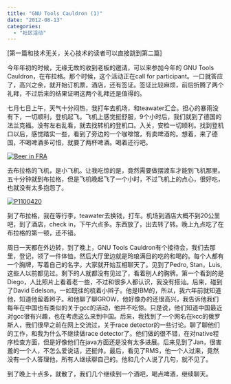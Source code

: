```yaml
---
title: "GNU Tools Cauldron (1)"
date: "2012-08-13"
categories: 
  - "社区活动"
---
```


\[第一篇和技术无关，关心技术的读者可以直接跳到第二篇\]

今年年初的时候，无缘无故的收到老板的邀请，可以来参加今年的 GNU Tools Cauldron，在布拉格。那个时候，这个活动正在call for participant。一口就答应了，高兴之余，就开始订机票，酒店，还有签证。签证比较麻烦，前后折腾了两个礼拜，不过后来的结果证明这两个礼拜还是值得的。

七月七日上午，天气十分闷热，我打车去机场，和teawater汇合。担心的暴雨没有下，一切顺利，登机起飞。飞机上感觉挺舒服，9个小时后，我们就到了德国的法兰克福。没有左右乱看，就去找转机的登机口。入关，安检一切顺利。找到登机口以后，感觉踏实一些，看到了旁边的一个咖啡馆，有卖啤酒的。想着，来了德国，不喝啤酒多可惜，就要了两杯啤酒。喝着还行吧。

[![](images/P1100403-300x225.jpg "Beer in FRA")](http://www.hellogcc.org/wp-content/uploads/2012/07/P1100403.jpg)

去布拉格的飞机，是小飞机。让我吃惊的是，竟然需要做摆渡车才能到飞机那里。五十分钟就到布拉格，但是飞机晚起飞了一个小时，不过飞机上的点心，很好吃，也就没有太多抱怨了。

[![](images/P1100420-300x225.jpg "P1100420")](http://www.hellogcc.org/wp-content/uploads/2012/07/P1100420.jpg)

到了布拉格，我在等行李，teawater去换钱，打车。机场到酒店大概不到20公里吧，到了酒店，check in，下午六点多。东西放了，出去转了转。晚上九点吃了在布拉格的第一顿，还不错。

周日一天都在外边转，到了晚上，GNU Tools Cauldron有个接待会，我们去那里，登记，领了一件体恤，然后大厅里边就是玲琅满目的吃的和喝的。每个人都有一个胸牌，写着自己的名字。大家就开始互相聊天了。见到了Pedro, Stan，Luis, 这些人以前都见过。剩下的人就都没有见过了，看着别人的胸牌。第一个看到的是Diego，人比照片上看着老一些，不过和很多人都认识，我没有搭讪。后来，碰到了David Edelson，一如既往的梳着小辫子。他是IBM的，所以，我六年前就知道他，知道他留着辫子。和他聊了聊GROW，他好像办的还很高兴，我告诉他我们每年在中国也有类似的关于gcc的活动，他并不吃惊。只是说，他们知道中国最近对gcc很有兴趣，也在考虑这么来到中国。后来，我找到了一个网名在kcc的俄罗斯人，我们很早之前在网上交流过，关于race detector的一些讨论。聊了聊他们的工作，和我为什么不继续做race detector了。他们做的很不错，在对native程序检查方面，但是好像他们在java方面还是没有太多进展。后来见到了Jan，很害羞的一个人，不怎么爱说话，还挺帅。最后，看见了RMS，他一个人过来，竟然没有一个人答理他，所有人继续聊自己的。他和几个人说了几句，就不见了。

到了晚上十点多，就散了，我们几个继续到一个酒吧，喝点啤酒，继续聊天。
